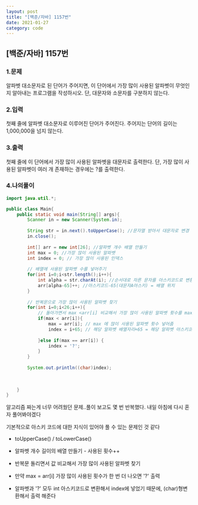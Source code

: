 ```yaml
---
layout: post
title: "[백준/자바] 1157번"
date: 2021-01-27
category: code
---
```

## [백준/자바] 1157번



### 1.문제

알파벳 대소문자로 된 단어가 주어지면, 이 단어에서 가장 많이 사용된 알파벳이 무엇인지 알아내는 프로그램을 작성하시오. 단, 대문자와 소문자를 구분하지 않는다.

### 2.입력

첫째 줄에 알파벳 대소문자로 이루어진 단어가 주어진다. 주어지는 단어의 길이는 1,000,000을 넘지 않는다.

### 3.출력

첫째 줄에 이 단어에서 가장 많이 사용된 알파벳을 대문자로 출력한다. 단, 가장 많이 사용된 알파벳이 여러 개 존재하는 경우에는 ?를 출력한다.

### 4.나의풀이

```java
import java.util.*;

public class Main{
    public static void main(String[] args){
        Scanner in = new Scanner(System.in);
        
        String str = in.next().toUpperCase(); //문자열 받아서 대문자로 변경
        in.close();
        
        int[] arr = new int[26]; //알파벳 개수 배열 만들기
        int max = 0; //가장 많이 사용된 알파벳
        int index = 0; // 가장 많이 사용된 인덱스
        
        // 배열에 사용된 알파벳 수를 넣어주기
        for(int i=0;i<str.length();i++){
            int alpha = str.charAt(i); //순서대로 자른 문자를 아스키코드로 변환  
            arr[alpha-65]++; //아스키코드-65(대문자A아스키) = 배열 위치
        }     
        
        // 반복문으로 가장 많이 사용된 알파벳 찾기
        for(int i=0;i<26;i++){
            // 돌아가면서 max <arr[i] 비교해서 가장 많이 사용된 알파벳 횟수를 max에 넣어준다
            if(max < arr[i]){
                max = arr[i]; // max 에 많이 사용된 알파벳 횟수 넣어줌
                index = i+65; // 해당 알파벳 배열자리+65 = 해당 알파벳 아스키코드
                
            }else if(max == arr[i]) {
                index = '?';
            }
        }
        
        System.out.println((char)index);
      
        
        
    }
}
````

알고리즘 짜는게 너무 어려웠던 문제..풀이 보고도 몇 번 반복했다. 내일 아침에 다시 혼자 풀어봐야겠다

기본적으로 아스키 코드에 대한 지식이 있어야 풀 수 있는 문제인 것 같다

- toUpperCase() / toLowerCase()

- 알파벳 개수 길이의 배열 만들기 - 사용된 횟수++

- 반복문 돌리면서 값 비교해서 가장 많이 사용된 알파벳 찾기

- 만약 max = arr[i] 가장 많이 사용된 횟수가 한 번 더 나오면 '?' 출력 

- 알파벳과 '?' 모두 int 아스키코드로 변환해서 index에 넣었기 때문에, (char)형변환해서 출력 해준다








